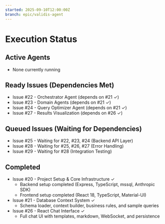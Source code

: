 ```yaml
---
started: 2025-09-10T12:00:00Z
branch: epic/validis-agent
---
```


# Execution Status

## Active Agents
- None currently running

## Ready Issues (Dependencies Met)
- Issue #22 - Orchestrator Agent (depends on #21 ✓)
- Issue #23 - Domain Agents (depends on #21 ✓)
- Issue #24 - Query Optimizer Agent (depends on #21 ✓)
- Issue #27 - Results Visualization (depends on #26 ✓)

## Queued Issues (Waiting for Dependencies)
- Issue #25 - Waiting for #22, #23, #24 (Backend API Layer)
- Issue #28 - Waiting for #25, #26, #27 (Error Handling)
- Issue #29 - Waiting for #28 (Integration Testing)

## Completed
- Issue #20 - Project Setup & Core Infrastructure ✓
  - Backend setup completed (Express, TypeScript, mssql, Anthropic SDK)
  - Frontend setup completed (React 18, TypeScript, Material-UI)
- Issue #21 - Database Context System ✓
  - Schema loader, context builder, business rules, and sample queries
- Issue #26 - React Chat Interface ✓
  - Full chat UI with templates, markdown, WebSocket, and persistence
